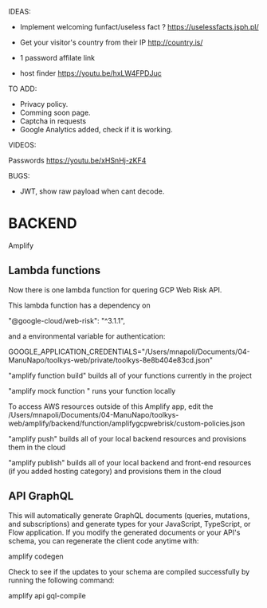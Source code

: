 IDEAS:

- Implement welcoming funfact/useless fact ? https://uselessfacts.jsph.pl/

- Get your visitor's country from their IP http://country.is/

- 1 password affilate link
- host finder https://youtu.be/hxLW4FPDJuc

TO ADD:

- Privacy policy.
- Comming soon page.
- Captcha in requests
- Google Analytics added, check if it is working.

VIDEOS:

Passwords
https://youtu.be/xHSnHj-zKF4

BUGS:

- JWT, show raw payload when cant decode.


# BACKEND

Amplify

## Lambda functions

Now there is one lambda function for quering GCP Web Risk API.

This lambda function has a dependency on 

"@google-cloud/web-risk": "^3.1.1",

and a environmental variable for authentication:

GOOGLE_APPLICATION_CREDENTIALS="/Users/mnapoli/Documents/04-ManuNapo/toolkys-web/private/toolkys-8e8b404e83cd.json"

"amplify function build" builds all of your functions currently in the project

"amplify mock function <functionName>" runs your function locally

To access AWS resources outside of this Amplify app, edit the /Users/mnapoli/Documents/04-ManuNapo/toolkys-web/amplify/backend/function/amplifygcpwebrisk/custom-policies.json

"amplify push" builds all of your local backend resources and provisions them in the cloud

"amplify publish" builds all of your local backend and front-end resources (if you added hosting category) and provisions them in the cloud

## API GraphQL

This will automatically generate GraphQL documents (queries, mutations, and subscriptions) and generate types for your JavaScript, TypeScript, or Flow application. If you modify the generated documents or your API's schema, you can regenerate the client code anytime with:

amplify codegen

Check to see if the updates to your schema are compiled successfully by running the following command:

amplify api gql-compile
